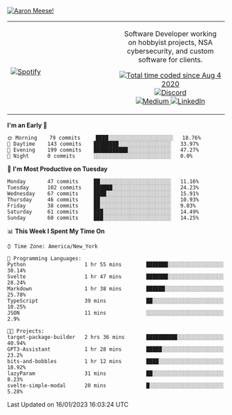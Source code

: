 [![Aaron Meese!](https://user-images.githubusercontent.com/17814535/88975338-a2aabf00-d27f-11ea-963f-8a19608716b4.png)](https://github.com/ajmeese7/readme-ascii "README ASCII")

<!-- Modified from project here: https://github.com/novatorem/novatorem -->
<table width="100%">
  <tr>
  <td width="50%">

&nbsp; <br> [![Spotify](https://ajmeese7.vercel.app/api/spotify)](https://open.spotify.com/user/ajmeese)

  </td>
  <td width="50%">
    <p align="center">
    Software Developer working on hobbyist projects, NSA cybersecurity, and custom software for clients.
    </p>
    <p align="center">
      <a href="https://wakatime.com/@f726891d-3b02-46cd-9b60-e8c59f9e2b14">
        <img src="https://wakatime.com/badge/user/f726891d-3b02-46cd-9b60-e8c59f9e2b14.svg" alt="Total time coded since Aug 4 2020" title="WakaTime" />
      </a>
      <a href="http://link.aaronmeese.com/discord">
        <img src="https://img.shields.io/badge/discord-ajmeese7%234835-369?style=flat-square&logo=discord&logoColor=white&color=purple" alt="Discord" title="Discord">
      </a>
      <br />
      <a href="https://link.aaronmeese.com/medium">
        <img src="https://img.shields.io/badge/medium-ajmeese7-1DB954?style=flat-square&logo=medium&logoColor=white" alt="Medium" title="Medium">
      </a>
      <a href="https://link.aaronmeese.com/linkedin">
        <img src="https://img.shields.io/badge/linkedIn-aaronmeese-1DB954?style=flat-square&logo=linkedin&logoColor=white&color=blue" alt="LinkedIn" title="LinkedIn">
      </a>
    </p>
  </td>

</table>

[//]: <> (The `&nbsp;` is to have Aphelion take up more space)

<!--START_SECTION:waka-->
**I'm an Early 🐤** 

```text
🌞 Morning    79 commits     ████░░░░░░░░░░░░░░░░░░░░░   18.76% 
🌆 Daytime    143 commits    ████████░░░░░░░░░░░░░░░░░   33.97% 
🌃 Evening    199 commits    ███████████░░░░░░░░░░░░░░   47.27% 
🌙 Night      0 commits      ░░░░░░░░░░░░░░░░░░░░░░░░░   0.0%

```
📅 **I'm Most Productive on Tuesday** 

```text
Monday       47 commits     ██░░░░░░░░░░░░░░░░░░░░░░░   11.16% 
Tuesday      102 commits    ██████░░░░░░░░░░░░░░░░░░░   24.23% 
Wednesday    67 commits     ████░░░░░░░░░░░░░░░░░░░░░   15.91% 
Thursday     46 commits     ██░░░░░░░░░░░░░░░░░░░░░░░   10.93% 
Friday       38 commits     ██░░░░░░░░░░░░░░░░░░░░░░░   9.03% 
Saturday     61 commits     ███░░░░░░░░░░░░░░░░░░░░░░   14.49% 
Sunday       60 commits     ███░░░░░░░░░░░░░░░░░░░░░░   14.25%

```


📊 **This Week I Spent My Time On** 

```text
⌚︎ Time Zone: America/New_York

💬 Programming Languages: 
Python                   1 hr 55 mins        ███████░░░░░░░░░░░░░░░░░░   30.14% 
Svelte                   1 hr 47 mins        ███████░░░░░░░░░░░░░░░░░░   28.24% 
Markdown                 1 hr 38 mins        ██████░░░░░░░░░░░░░░░░░░░   25.78% 
TypeScript               39 mins             ██░░░░░░░░░░░░░░░░░░░░░░░   10.25% 
JSON                     11 mins             ░░░░░░░░░░░░░░░░░░░░░░░░░   2.9%

🐱‍💻 Projects: 
target-package-builder   2 hrs 36 mins       ██████████░░░░░░░░░░░░░░░   40.94% 
GPT3-Assistant           1 hr 28 mins        █████░░░░░░░░░░░░░░░░░░░░   23.2% 
bits-and-bobbles         1 hr 12 mins        ████░░░░░░░░░░░░░░░░░░░░░   18.92% 
lazyParam                31 mins             ██░░░░░░░░░░░░░░░░░░░░░░░   8.23% 
svelte-simple-modal      20 mins             █░░░░░░░░░░░░░░░░░░░░░░░░   5.28%

```


 Last Updated on 16/01/2023 16:03:24 UTC
<!--END_SECTION:waka-->
